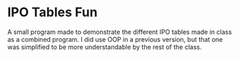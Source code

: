 # IPO Tables Fun
 A small program made to demonstrate the different IPO tables made in class as a combined program. I did use OOP in a previous version, but that one was simplified to be more understandable by the rest of the class.
